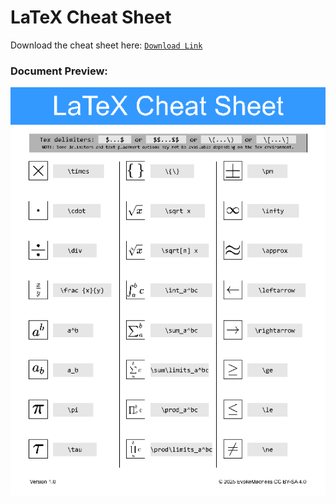 # LaTeX Cheat Sheet

Download the cheat sheet here: [`Download Link`](https://github.com/EvokeMadness/latex-cheat-sheet/releases/download/v1.0.0/latex-cheat-sheet.pdf)

### Document Preview:

![](assets/preview.png)
